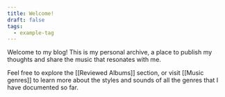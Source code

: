 ```yaml
---
title: Welcome!
draft: false
tags:
  - example-tag
---
```


Welcome to my blog! This is my personal archive, a place to publish my thoughts and share the music that resonates with me. 

Feel free to explore the [[Reviewed Albums]] section, or visit [[Music genres]] to learn more about the styles and sounds of all the genres that I have documented so far.












